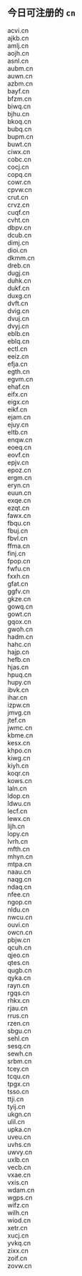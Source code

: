 
## 今日可注册的 `cn`
>
acvi.cn   
ajkb.cn   
amlj.cn   
aojh.cn   
asnl.cn   
aubm.cn   
auwn.cn   
azbm.cn   
bayf.cn   
bfzm.cn   
biwq.cn   
bjhu.cn   
bkoq.cn   
bubq.cn   
bupm.cn   
buwt.cn   
ciwx.cn   
cobc.cn   
cocj.cn   
copq.cn   
cowr.cn   
cpvw.cn   
crut.cn   
crvz.cn   
cuqf.cn   
cvht.cn   
dbpv.cn   
dcub.cn   
dimj.cn   
dioi.cn   
dkmm.cn   
dreb.cn   
dugj.cn   
duhk.cn   
dukf.cn   
duxg.cn   
dvft.cn   
dvig.cn   
dvuj.cn   
dvyj.cn   
eblb.cn   
eblq.cn   
ectl.cn   
eeiz.cn   
efja.cn   
egth.cn   
egvm.cn   
ehaf.cn   
eifx.cn   
eigx.cn   
eikf.cn   
ejam.cn   
ejuy.cn   
eltb.cn   
enqw.cn   
eoeq.cn   
eovf.cn   
epjv.cn   
epoz.cn   
ergm.cn   
eryn.cn   
euun.cn   
exqe.cn   
ezqt.cn   
fawx.cn   
fbqu.cn   
fbuj.cn   
fbvl.cn   
ffma.cn   
finj.cn   
fpop.cn   
fwfu.cn   
fxxh.cn   
gfat.cn   
ggfv.cn   
gkze.cn   
gowq.cn   
gowt.cn   
gqox.cn   
gwoh.cn   
hadm.cn   
hahc.cn   
hajp.cn   
hefb.cn   
hjas.cn   
hpuq.cn   
hupy.cn   
ibvk.cn   
ihar.cn   
izpw.cn   
jmvg.cn   
jtef.cn   
jwmc.cn   
kbme.cn   
kesx.cn   
khpo.cn   
kiwg.cn   
kiyh.cn   
koqr.cn   
kows.cn   
laln.cn   
ldop.cn   
ldwu.cn   
lecf.cn   
lewx.cn   
lijh.cn   
lopy.cn   
lvrh.cn   
mfth.cn   
mhyn.cn   
mtpa.cn   
naau.cn   
naqg.cn   
ndaq.cn   
nfee.cn   
ngop.cn   
nldu.cn   
nwcu.cn   
ouvi.cn   
owcn.cn   
pbjw.cn   
qcuh.cn   
qjeo.cn   
qtes.cn   
qugb.cn   
qyka.cn   
rayn.cn   
rgqs.cn   
rhkx.cn   
rjau.cn   
rrus.cn   
rzen.cn   
sbgu.cn   
sehl.cn   
sesq.cn   
sewh.cn   
srbm.cn   
tcey.cn   
tcqu.cn   
tpgx.cn   
tsso.cn   
ttji.cn   
tyij.cn   
ukgn.cn   
ulil.cn   
upka.cn   
uveu.cn   
uvhs.cn   
uwvy.cn   
uxlb.cn   
vecb.cn   
vxae.cn   
vxis.cn   
wdam.cn   
wgps.cn   
wifz.cn   
wilh.cn   
wiod.cn   
xetr.cn   
xucj.cn   
yvkq.cn   
zixx.cn   
zoif.cn   
zovw.cn   

